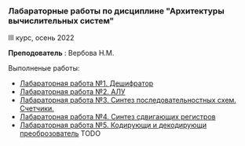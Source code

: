 ### Лабараторные работы по дисциплине "Архитектуры вычислительных систем"

III курс, осень 2022

__Преподователь__ : Вербова Н.М.

Выполненые работы:

- [Лабараторная работа №1. Дешифратор](https://github.com/krutetskiy/Architectures-of-computing-systems/blob/master/Дешифратор/~%24утецкий.%20Дешифратор.docx)
- [Лабараторная работа №2. АЛУ](https://github.com/krutetskiy/Architectures-of-computing-systems/blob/master/АЛУ/source.pdf)
- [Лабараторная работа №3. Синтез последовательностных схем. Счетчики.](https://github.com/krutetskiy/Architectures-of-computing-systems/blob/master/Счетчики/source.pdf)
- [Лабараторная работа №4. Синтез сдвигающих регистров](https://github.com/krutetskiy/Architectures-of-computing-systems/blob/master/Синтез%20сдвигающих%20регистров/source.pdf)
- [Лабараторная работа №5. Кодирующи и декодирующи преоброзователь]() TODO

